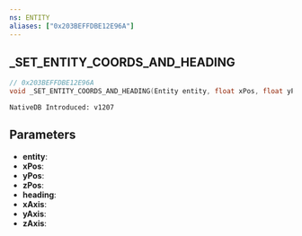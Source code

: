 ```yaml
---
ns: ENTITY
aliases: ["0x203BEFFDBE12E96A"]
---
```

## _SET_ENTITY_COORDS_AND_HEADING

```c
// 0x203BEFFDBE12E96A
void _SET_ENTITY_COORDS_AND_HEADING(Entity entity, float xPos, float yPos, float zPos, float heading, BOOL xAxis, BOOL yAxis, BOOL zAxis);
```

```
NativeDB Introduced: v1207
```

## Parameters
* **entity**:
* **xPos**:
* **yPos**:
* **zPos**:
* **heading**:
* **xAxis**:
* **yAxis**:
* **zAxis**:
